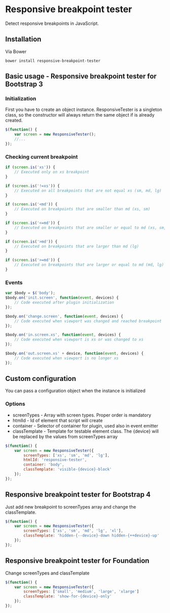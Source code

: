 # Responsive breakpoint tester 
Detect responsive breakpoints in JavaScript.

## Installation

Vía Bower
```
bower install responsive-breakpoint-tester
```

## Basic usage - Responsive breakpoint tester for Bootstrap 3

### Initialization
First you have to create an object instance. ResponsiveTester is a singleton class, so the constructor will always return the same object if is already created.
```javascript
$(function() {
    var screen = new ResponsiveTester();
    //...
});
```

### Checking current breakpoint
```javascript
if (screen.is('xs')) {
    // Executed only on xs breakpoint
}

if (screen.is('!=xs')) {
    // Executed on all breakpoints that are not equal xs (sm, md, lg)
}

if (screen.is('<md')) {
    // Executed on breakpoints that are smaller than md (xs, sm)
}

if (screen.is('<=md')) {
    // Executed on breakpoints that are smaller or equal to md (xs, sm, md)
}

if (screen.is('>md')) {
    // Executed on breakpoints that are larger than md (lg)
}

if (screen.is('>=md')) {
    // Executed on breakpoints that are larger or equal to md (md, lg)
}
```

### Events
```javascript
var $body = $('body');
$body.on('init.screen', function(event, devices) {
    // Code executed after plugin initialization
});

$body.on('change.screen', function(event, devices) {
    // Code executed when viewport was changed and reached breakpoint
});

$body.on('in.screen.xs', function(event, devices) {
    // Code executed when viewport is xs or was changed to xs
});

$body.on('out.screen.xs' + device, function(event, devices) {
    // Code executed when viewport is no longer xs
});
```

## Custom configuration
You can pass a configuration object when the instance is initialized

### Options
* screenTypes - Array with screen types. Proper order is mandatory
* htmlId - Id of element that script will create
* container - Selector of container for plugin, used also in event emitter
* classTemplate - Template for testable element class. The {device} will be replaced by the values from screenTypes array
```javascript
$(function() {
    var screen = new ResponsiveTester({
        screenTypes: ['xs', 'sm', 'md', 'lg'],
        htmlId: 'responsive-tester',
        container: 'body',
        classTemplate: 'visible-{device}-block'
    });
});
```

## Responsive breakpoint tester for Bootstrap 4
Just add new breakpoint to screenTypes array and change the classTemplate.
```javascript
$(function() {
    var screen = new ResponsiveTester({
        screenTypes: ['xs', 'sm', 'md', 'lg', 'xl'],
        classTemplate: 'hidden-{--device}-down hidden-{++device}-up'
    });
});
```

## Responsive breakpoint tester for Foundation
Change screenTypes and classTemplate
```javascript
$(function() {
    var screen = new ResponsiveTester({
        screenTypes: ['small', 'medium', 'large', 'xlarge']
        classTemplate: 'show-for-{device}-only'
    });
});
```